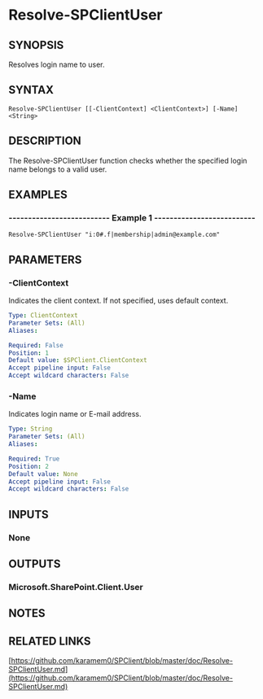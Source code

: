 # Resolve-SPClientUser

## SYNOPSIS
Resolves login name to user.

## SYNTAX

```
Resolve-SPClientUser [[-ClientContext] <ClientContext>] [-Name] <String>
```

## DESCRIPTION
The Resolve-SPClientUser function checks whether the specified login name
belongs to a valid user.

## EXAMPLES

### -------------------------- Example 1 --------------------------
```
Resolve-SPClientUser "i:0#.f|membership|admin@example.com"
```

## PARAMETERS

### -ClientContext
Indicates the client context.
If not specified, uses default context.

```yaml
Type: ClientContext
Parameter Sets: (All)
Aliases: 

Required: False
Position: 1
Default value: $SPClient.ClientContext
Accept pipeline input: False
Accept wildcard characters: False
```

### -Name
Indicates login name or E-mail address.

```yaml
Type: String
Parameter Sets: (All)
Aliases: 

Required: True
Position: 2
Default value: None
Accept pipeline input: False
Accept wildcard characters: False
```

## INPUTS

### None

## OUTPUTS

### Microsoft.SharePoint.Client.User

## NOTES

## RELATED LINKS

[https://github.com/karamem0/SPClient/blob/master/doc/Resolve-SPClientUser.md](https://github.com/karamem0/SPClient/blob/master/doc/Resolve-SPClientUser.md)

